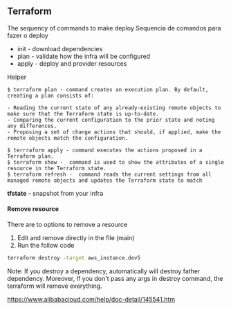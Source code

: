 ## Terraform

The sequency of commands to make deploy
Sequencia de comandos para fazer o deploy
- init - download dependencies
- plan - validate how the infra will be configured
- apply - deploy and provider resources

Helper
```
$ terraform plan - command creates an execution plan. By default, creating a plan consists of:

- Reading the current state of any already-existing remote objects to make sure that the Terraform state is up-to-date.
- Comparing the current configuration to the prior state and noting any differences.
- Proposing a set of change actions that should, if applied, make the remote objects match the configuration.

$ terrraform apply - command executes the actions proposed in a Terraform plan.
$ terraform show -  command is used to show the attributes of a single resource in the Terraform state.
$ terraform refresh -  command reads the current settings from all managed remote objects and updates the Terraform state to match
```

**tfstate** - snapshot from your infra

#### Remove resource

There are to options to remove a resource

1. Edit and remove directly in the file (main)
2. Run the follow code

```sh
terraform destroy -target aws_instance.dev5
```

Note: If you destroy a dependency, automatically will destroy father dependency. Moreover, If you don't pass any args in destroy command, the terraform will remove everything.


https://www.alibabacloud.com/help/doc-detail/145541.htm